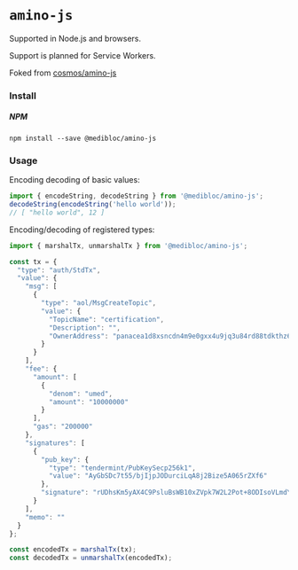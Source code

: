 # `amino-js`

Supported in Node.js and browsers.

Support is planned for Service Workers.

Foked from [cosmos/amino-js](https://github.com/cosmos/amino-js)

### Install

##### NPM
```shell
npm install --save @medibloc/amino-js
```

### Usage

Encoding decoding of basic values:
```js
import { encodeString, decodeString } from '@medibloc/amino-js';
decodeString(encodeString('hello world'));
// [ "hello world", 12 ]
```

Encoding/decoding of registered types:
```js
import { marshalTx, unmarshalTx } from '@medibloc/amino-js';

const tx = {
  "type": "auth/StdTx",
  "value": {
    "msg": [
      {
        "type": "aol/MsgCreateTopic",
        "value": {
          "TopicName": "certification",
          "Description": "",
          "OwnerAddress": "panacea1d8xsncdn4m9e0gxx4u9jq3u84rd88tdkthz6pu"
        }
      }
    ],
    "fee": {
      "amount": [
        {
          "denom": "umed",
          "amount": "10000000"
        }
      ],
      "gas": "200000"
    },
    "signatures": [
      {
        "pub_key": {
          "type": "tendermint/PubKeySecp256k1",
          "value": "AyGbSDc7t55/bjIjpJODurciLqA8j2Bize5A065rZXf6"
        },
        "signature": "rUDhsKm5yAX4C9PsluBsWB10xZVpk7W2L2Pot+8ODIsoVLmdYnnng+Dxy8eji7angvtDPC7/8cqvQ9S5wUR+8Q=="
      }
    ],
    "memo": ""
  }
};

const encodedTx = marshalTx(tx);
const decodedTx = unmarshalTx(encodedTx);
```

